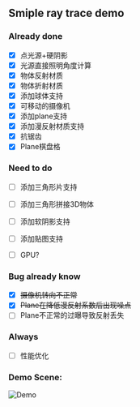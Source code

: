 ## Smiple ray trace demo


### Already done
- [x] 点光源+硬阴影
- [x] 光源直接照明角度计算
- [x] 物体反射材质
- [x] 物体折射材质
- [x] 添加球体支持
- [x] 可移动的摄像机
- [x] 添加plane支持
- [x] 添加漫反射材质支持 
- [x] 抗锯齿
- [x] Plane棋盘格

### Need to do

- [ ] 添加三角形片支持
- [ ] 添加三角形拼接3D物体
- [ ] 添加软阴影支持
- [ ] 添加贴图支持
- [ ] GPU?


### Bug already know
- [x] ~~摄像机转向不正常~~
- [x] ~~Plane在降低漫反射系数后出现噪点~~
- [ ] Plane不正常的过曝导致反射丢失

### Always
- [ ] 性能优化



### Demo Scene:

![Demo](http://121.49.97.197:10101/maozi/RTXmaomaozi/raw/d793d4d693b146c4eee38abe286f1966cc423161/demo.png "Demo")